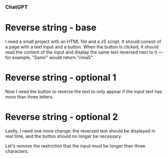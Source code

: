 ### ChatGPT

# Reverse string - base

I need a small project with an HTML file and a JS script. It should consist of a page with a text input and a button.
When the button is clicked, it should read the content of the input and display the same text reversed next to it — for
example, "Samir" would return "rimaS".

# Reverse string - optional 1

Now I need the button to reverse the text to only appear if the input text has more than three letters.

# Reverse string - optional 2

Lastly, I need one more change: the reversed text should be displayed in real time, and the button should no longer be
necessary.

Let's remove the restriction that the input must be longer than three characters.
